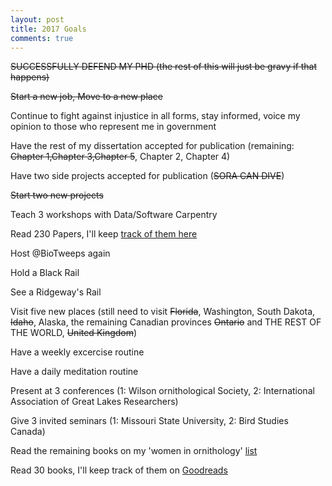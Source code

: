 ```yaml
---
layout: post
title: 2017 Goals
comments: true
---
```


~~SUCCESSFULLY DEFEND MY PHD (the rest of this will just be gravy if that happens)~~

~~Start a new job, Move to a new place~~

Continue to fight against injustice in all forms, stay informed, voice my opinion to those who represent me in government

Have the rest of my dissertation accepted for publication (remaining: ~~Chapter 1,Chapter 3,Chapter 5~~, Chapter 2, Chapter 4)

Have two side projects accepted for publication (~~SORA CAN DIVE~~)

~~Start two new projects~~

Teach 3 workshops with Data/Software Carpentry

Read 230 Papers, I'll keep [track of them here](https://docs.google.com/spreadsheets/d/1deAAmuKwpLOiEIbG4QLCDiQW2cuPj7XRX9CRdf1VN-U/edit?usp=sharing)

Host @BioTweeps again

Hold a Black Rail

See a Ridgeway's Rail

Visit five new places (still need to visit ~~Florida~~, Washington, South Dakota, ~~Idaho~~, Alaska, the remaining Canadian provinces ~~Ontario~~ and THE REST OF THE WORLD, ~~United Kingdom~~)

Have a weekly excercise routine

Have a daily meditation routine

Present at 3 conferences (1: Wilson ornithological Society, 2: International Association of Great Lakes Researchers)

Give 3 invited seminars (1: Missouri State University, 2: Bird Studies Canada) 

Read the remaining books on my 'women in ornithology' [list](https://www.goodreads.com/review/list/42306667?shelf=women-in-ornithology)

Read 30 books, I'll keep track of them on [Goodreads](https://www.goodreads.com/user/show/42306667-auriel-fournier)
